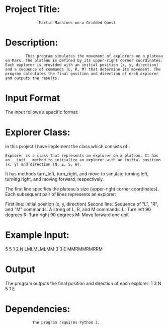 # Project Title:
                   Martin-Machines-on-a-Gridded-Quest

# Description:
             This program simulates the movement of explorers on a plateau on Mars. The plateau is defined by its upper-right corner coordinates. Each explorer is provided with an initial position (x, y, direction) and a sequence of commands (L, R, M) that determine its movement. The program calculates the final position and direction of each explorer and outputs the results.


# Input Format
The input follows a specific format: 

# Explorer Class:
       
In this project I have implement the class which consists of :
   
    Explorer is a class that represents an explorer on a plateau. It has an __init__ method to initialize an explorer with an initial position 
    (x, y) and direction (N, E, S, W).
It has methods turn_left, turn_right, and move to simulate turning left, turning right, and moving forward, respectively.

The first line specifies the plateau's size (upper-right corner coordinates).
Each subsequent pair of lines represents an explorer:

First line: Initial position (x, y, direction)
Second line: Sequence of "L", "R", and "M" commands.
              A string of L, R, and M commands:
              L: Turn left 90 degrees
              R: Turn right 90 degrees
              M: Move forward one unit

# Example Input:

5 5
1 2 N
LMLMLMLMM
3 3 E
MMRMMRMRRM

# Output
The program outputs the final position and direction of each explorer:
1 3 N
5 1 E

# Dependencies:
                The program requires Python 3.
